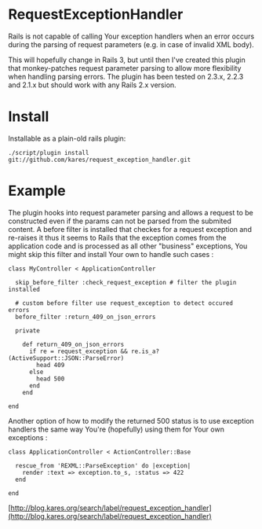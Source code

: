 RequestExceptionHandler
=======================

Rails is not capable of calling Your exception handlers when an error occurs
during the parsing of request parameters (e.g. in case of invalid XML body).

This will hopefully change in Rails 3, but until then I've created this plugin
that monkey-patches request parameter parsing to allow more flexibility when
handling parsing errors. The plugin has been tested on 2.3.x, 2.2.3 and 2.1.x
but should work with any Rails 2.x version.


Install
=======

Installable as a plain-old rails plugin:

    ./script/plugin install git://github.com/kares/request_exception_handler.git

Example
=======

The plugin hooks into request parameter parsing and allows a request to be
constructed even if the params can not be parsed from the submited content.
A before filter is installed that checkes for a request exception and re-raises
it thus it seems to Rails that the exception comes from the application code and
is processed as all other "business" exceptions, You might skip this filter and
install Your own to handle such cases :

    class MyController < ApplicationController

      skip_before_filter :check_request_exception # filter the plugin installed

      # custom before filter use request_exception to detect occured errors
      before_filter :return_409_on_json_errors

      private

        def return_409_on_json_errors
          if re = request_exception && re.is_a?(ActiveSupport::JSON::ParseError)
            head 409
          else
            head 500
          end
        end

    end

Another option of how to modify the returned 500 status is to use exception
handlers the same way You're (hopefully) using them for Your own exceptions :

    class ApplicationController < ActionController::Base

      rescue_from 'REXML::ParseException' do |exception|
        render :text => exception.to_s, :status => 422
      end

    end

[http://blog.kares.org/search/label/request_exception_handler](http://blog.kares.org/search/label/request_exception_handler)
